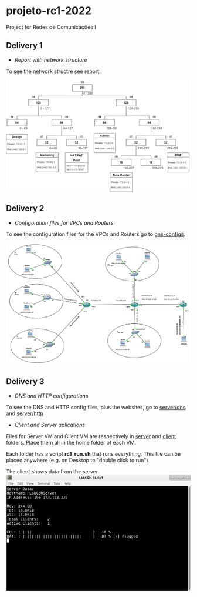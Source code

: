 # projeto-rc1-2022

Project for Redes de Comunicações I

## Delivery 1

- *Report with network structure*

To see the network structre see [report](report/rc1_project_2022.pdf).

<img src="report/network-ips-diagram/network-ips.jpg" width="600" />

## Delivery 2

- *Configuration files for VPCs and Routers*

To see the configuration files for the VPCs and Routers go to [gns-configs](gns-configs).

<img src="gns-configs/fase2projetoRC1.png" width="600" />

## Delivery 3

- *DNS and HTTP configurations*

To see the DNS and HTTP config files, plus the websites, go to [server/dns](server/dns) and [server/http](server/http)

- *Client and Server aplications*

Files for Server VM and Client VM are respectively in [server](server) and [client](client) folders. Place them all in the home folder of each VM.

Each folder has a script **rc1_run.sh** that runs everything. This file can be placed anywhere (e.g. on Desktop to "double click to run")

The client shows data from the server.
<img src="client/app.png" width="600" />